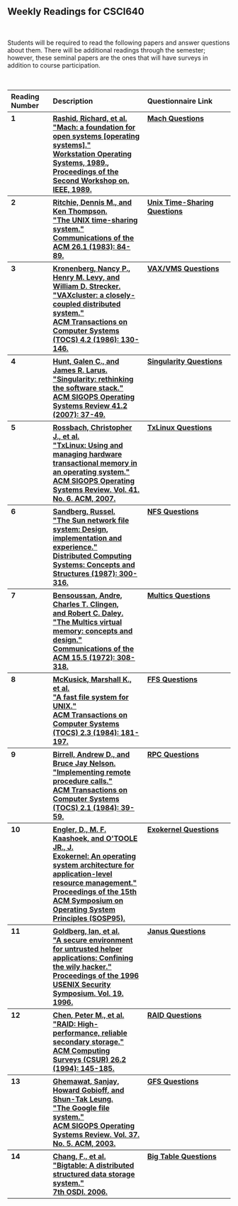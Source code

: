<h2>Weekly Readings for CSCI640</h2>
<br>
<p>Students will be required to read the following papers and answer questions about them. There will be additional readings through the semester; however, these seminal papers are the ones that will have surveys in addition to course participation.</p>
<br>
<table>
	<tr>
		<th align="left" width="125">Reading Number</th>
		<th align="left" width="400">Description</th>
		<th align="left" width="400">Questionnaire Link</th>
		<!--<th align="left">Grades</th>-->
	</tr>
	<tr>
		<th align="left" width="125" valign="top">1</th>
		<th align="left" width="400"><a href="http://www.bryancdixon.com/site_media/Fall2014/CSCI640/machos.pdf">Rashid, Richard, et al. <br>"Mach: a foundation for open systems [operating systems]."<br> Workstation Operating Systems, 1989., <br>Proceedings of the Second Workshop on. IEEE, 1989.</a></th>
		<th align="left" width="400" valign="top"><a href="https://goo.gl/forms/ksLtMgEK4DkYCHfj2">Mach Questions</a></th>
		<!--<th align="left">Grades</th>-->
	</tr>
	<tr>
		<th align="left" width="125" valign="top">2</th>
		<th align="left" width="400"><a href="http://www.bryancdixon.com/site_media/Fall2014/CSCI640/unix.pdf">Ritchie, Dennis M., and Ken Thompson. <br>"The UNIX time-sharing system." <br>Communications of the ACM 26.1 (1983): 84-89.</a></th>
		<th align="left" width="400" valign="top"><a href="https://goo.gl/forms/WLsKt2wNhlvq3hxR2">Unix Time-Sharing Questions</a></th>
	</tr>
    <tr>
		<th align="left" width="125" valign="top">3</th>
		<th align="left" width="400"><a href="http://www.bryancdixon.com/site_media/Fall2014/CSCI640/vaxvms.pdf">Kronenberg, Nancy P., Henry M. Levy, and William D. Strecker. <br>"VAXcluster: a closely-coupled distributed system." <br>ACM Transactions on Computer Systems (TOCS) 4.2 (1986): 130-146.</a></th>
		<th align="left" width="400" valign="top"><a href="https://goo.gl/forms/FGu9QWp4WBjdn0Kk1">VAX/VMS Questions</a></th>
	</tr>
	<tr>
		<th align="left" width="125" valign="top">4</th>
		<th align="left" width="400"><a href="http://www.bryancdixon.com/site_media/Fall2014/CSCI640/singularity.pdf">Hunt, Galen C., and James R. Larus. <br>"Singularity: rethinking the software stack." <br>ACM SIGOPS Operating Systems Review 41.2 (2007): 37-49.</a></th>
		<th align="left" width="400" valign="top"><a href="https://goo.gl/forms/vnwsKsjBjosKLIJG2">Singularity Questions</a></th>
	</tr>
	<tr>
		<th align="left" width="125" valign="top">5</th>
		<th align="left" width="400"><a href="http://www.bryancdixon.com/site_media/Fall2014/CSCI640/txlinux.pdf">Rossbach, Christopher J., et al. <br>"TxLinux: Using and managing hardware transactional memory in an operating system." <br>ACM SIGOPS Operating Systems Review. Vol. 41. No. 6. ACM, 2007.</a></th>
		<th align="left" width="400" valign="top"><a href="https://goo.gl/forms/JlVlWD2vi20CRvG82">TxLinux Questions</a></th>
	</tr>
	<tr>
		<th align="left" width="125" valign="top">6</th>
		<th align="left" width="400"><a href="http://www.bryancdixon.com/site_media/Fall2014/CSCI640/nfs.pdf">Sandberg, Russel. <br>"The Sun network file system: Design, implementation and experience." <br>Distributed Computing Systems: Concepts and Structures (1987): 300-316.</a></th>
		<th align="left" width="400" valign="top"><a href="https://goo.gl/forms/A1Gv4vTX0FfuJUVh2">NFS Questions</a></th>
	</tr>
	<tr>
		<th align="left" width="125" valign="top">7</th>
		<th align="left" width="400"><a href="http://www.bryancdixon.com/site_media/Fall2014/CSCI640/multics.pdf">Bensoussan, Andre, Charles T. Clingen, <br>and Robert C. Daley. <br>"The Multics virtual memory: concepts and design." <br>Communications of the ACM 15.5 (1972): 308-318.</a></th>
		<th align="left" width="400" valign="top"><a href="https://goo.gl/forms/UB6Mm1Xdg0V1HiX93">Multics Questions</a></th>
	</tr>
	<tr>
		<th align="left" width="125" valign="top">8</th>
		<th align="left" width="400"><a href="http://www.bryancdixon.com/site_media/Fall2014/CSCI640/ffs.pdf">McKusick, Marshall K., et al.<br>"A fast file system for UNIX." <br>ACM Transactions on Computer Systems (TOCS) 2.3 (1984): 181-197.</a></th>
		<th align="left" width="400" valign="top"><a href="https://goo.gl/forms/j2bwwYe0aBL9dZMf2">FFS Questions</a></th>
	</tr>
	<tr>
		<th align="left" width="125" valign="top">9</th>
		<th align="left" width="400"><a href="http://www.bryancdixon.com/site_media/Fall2014/CSCI640/rpc.pdf">Birrell, Andrew D., and Bruce Jay Nelson. <br>"Implementing remote procedure calls." <br>ACM Transactions on Computer Systems (TOCS) 2.1 (1984): 39-59.</a></th>
		<th align="left" width="400" valign="top"><a href="https://goo.gl/forms/oJaLm0tnhPKneFew2">RPC Questions</a></th>
	</tr>
	<tr>
		<th align="left" width="125" valign="top">10</th>
		<th align="left" width="400"><a href="http://www.bryancdixon.com/site_media/Fall2014/CSCI640/exokernel.pdf">Engler, D., M. F. Kaashoek, and O'TOOLE JR., J. <br>Exokernel: An operating system architecture for application-level resource management." <br>Proceedings of the 15th ACM Symposium on Operating System Principles (SOSP95).</a></th>
		<th align="left" width="400" valign="top"><a href="https://goo.gl/forms/ZUvHQxofoSPzQxOY2">Exokernel Questions</a></th>
	</tr>
	<tr>
		<th align="left" width="125" valign="top">11</th>
		<th align="left" width="400"><a href="http://www.bryancdixon.com/site_media/Fall2014/CSCI640/janus-usenix96.pdf">Goldberg, Ian, et al. <br>"A secure environment for untrusted helper applications: Confining the wily hacker." <br>Proceedings of the 1996 USENIX Security Symposium. Vol. 19. 1996.</a></th>
		<th align="left" width="400" valign="top"><a href="https://goo.gl/forms/8dXN8mGaUhDdxjnj2">Janus Questions</a></th>
	</tr>
	<tr>
		<th align="left" width="125" valign="top">12</th>
		<th align="left" width="400"><a href="http://www.bryancdixon.com/site_media/Fall2014/CSCI640/RAID84.pdf">Chen, Peter M., et al. <br>"RAID: High-performance, reliable secondary storage." <br>ACM Computing Surveys (CSUR) 26.2 (1994): 145-185.</a></th>
		<th align="left" width="400" valign="top"><a href="https://goo.gl/forms/5u7gkGgApocA3mZg2">RAID Questions</a></th>
	</tr>
	<tr>
		<th align="left" width="125" valign="top">13</th>
		<th align="left" width="400"><a href="http://www.bryancdixon.com/site_media/Fall2014/CSCI640/gfs.pdf">Ghemawat, Sanjay, Howard Gobioff, and Shun-Tak Leung. <br>"The Google file system." <br>ACM SIGOPS Operating Systems Review. Vol. 37. No. 5. ACM, 2003.</a></th>
		<th align="left" width="400" valign="top"><a href="https://goo.gl/forms/FqY0sk9PkNLKeOoG2">GFS Questions</a></th>
	</tr>
	<tr>
		<th align="left" width="125" valign="top">14</th>
		<th align="left" width="400"><a href="http://www.bryancdixon.com/site_media/Fall2014/CSCI640/bigtable.pdf">Chang, F., et al. <br>"Bigtable: A distributed structured data storage system." <br>7th OSDI. 2006.</a></th>
		<th align="left" width="400" valign="top"><a href="https://goo.gl/forms/AbIXi3FczStiVBrf1">Big Table Questions</a></th>
	</tr>
</table>

